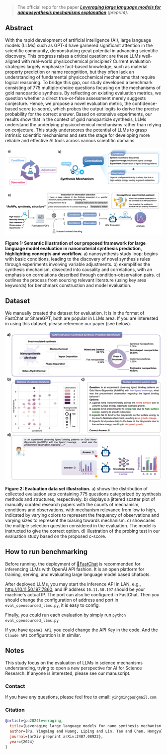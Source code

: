 > The official repo for the paper _**[Leveraging large language models for nanaosynthesis mechanisms explanation](https://arxiv.org/abs/2407.08922)** (preprint)._



## Abstract

With the rapid development of artificial intelligence (AI), large language models (LLMs) such as GPT-4 have garnered significant attention in the scientific community, demonstrating great potential in advancing scientific discovery. This progress raises a critical question: are these LLMs well-aligned with real-world physicochemical principles? Current evaluation strategies largely emphasize fact-based knowledge, such as material property prediction or name recognition, but they often lack an understanding of fundamental physicochemical mechanisms that require logical reasoning. To bridge this gap, our study developed a benchmark consisting of 775 multiple-choice questions focusing on the mechanisms of gold nanoparticle synthesis. By reflecting on existing evaluation metrics, we question whether a direct true-or-false assessment merely suggests conjecture. Hence, we propose a novel evaluation metric, the confidence-based score (c-score), which probes the output logits to derive the precise probability for the correct answer. Based on extensive experiments, our results show that in the context of gold nanoparticle synthesis, LLMs understand the underlying physicochemical mechanisms rather than relying on conjecture. This study underscores the potential of LLMs to grasp intrinsic scientific mechanisms and sets the stage for developing more reliable and effective AI tools across various scientific domains.


<div align="center">
  <img src="assets/img.png" alt="Image-1" width="800"/>
</div>

**Figure 1: Semantic illustration of our proposed framework for large language model evaluation in nanomaterial synthesis prediction, highlighting concepts and workflow.** a) nanosynthesis study loop: begins with basic conditions, leading to the discovery of novel synthesis rules through experiments involving variable adjustments. b) exemplifies the synthesis mechanism, dissected into causality and correlations, with an emphasis on correlations described through condition-observation pairs. c) outlines the process from sourcing relevant literature (using key area keywords) for benchmark construction and model evaluation.


## Dataset

We manually created the dataset for evaluation. It is in the format of FastChat or ShareGPT, both are popular in LLMs area. If you are interested in using this dataset, please reference our paper (see below).


<div align="center">
  <img src="assets/img_1.png" alt="Image-2" width="800"/>
</div>

**Figure 2: Evaluation data set illustration.**  a) shows the distribution of collected evaluation sets containing 775 questions categorized by synthesis methods and structures, respectively. b) displays a jittered scatter plot of manually curated research papers with the counts of mechanism, conditions and observations, with mechanism relevance from low to high, indicated by varying colors to represent the frequency of observations and varying sizes to represent the biasing towards mechanism. c) showcases the multiple selection question considered in the evaluation. The model is instructed to give the correct option. d) illustration of the probing test in our evaluation study based on the proposed c-score.


## How to run benchmarking

Before running, the deployment of [🚀FastChat](https://github.com/lm-sys/FastChat) is recommended for inferencing LLMs with OpenAI API fashion. It is an open platform for training, serving, and evaluating large language model based chatbots.

After deployed LLMs, you may start the inference API in LAN, e.g., http://10.11.50.197:7860, and IP address `10.11.50.197` should be your machine's actual IP. The port can also be configured in FastChat. Then you should change the configuration of address and port in `eval_opensourced_llms.py`, it is easy to config. 

Finally, you could run each evaluation by simply run `python eval_opensourced_llms.py`

If you have `OpenAI API`, you could change the API Key in the code. And the `Claude API` configuration is in similar.


## Notes

This study focus on the evaluation of LLMs in science mechanisms understanding, trying to open a new perspective for AI for Science Research.  If anyone is interested, please see our manuscript.


### Contact

If you have any questions, please feel free to email: `yingmingpu@gmail.com`

### Citation

```bibtex
@article{pu2024leveraging,
  title={Leveraging large language models for nano synthesis mechanism explanation: solid foundations or mere conjectures?},
  author={Pu, Yingming and Huang, Liping and Lin, Tao and Chen, Hongyu},
  journal={arXiv preprint arXiv:2407.08922},
  year={2024}
}
```